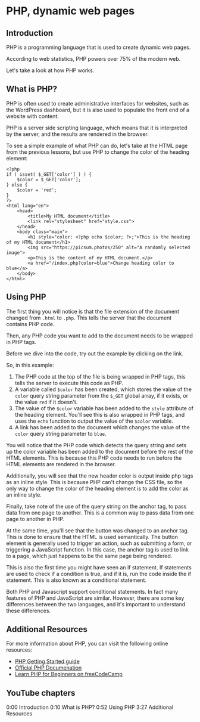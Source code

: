 # PHP, dynamic web pages

## Introduction

PHP is a programming language that is used to create dynamic web pages. 

According to web statistics, PHP powers over 75% of the modern web. 

Let's take a look at how PHP works. 

## What is PHP?

PHP is often used to create administrative interfaces for websites, such as the WordPress dashboard, but it is also used to populate the front end of a website with content.

PHP is a server side scripting language, which means that it is interpreted by the server, and the results are rendered in the browser. 

To see a simple example of what PHP can do, let's take at the HTML page from the previous lessons, but use PHP to change the color of the heading element:

```
<?php
if ( isset( $_GET['color'] ) ) {
	$color = $_GET['color'];
} else {
	$color = 'red';
}
?>
<html lang="en">
    <head>
        <title>My HTML document</title>
        <link rel="stylesheet" href="style.css">
    </head>
    <body class="main">
        <h1 style="color: <?php echo $color; ?>;">This is the heading of my HTML document</h1>
        <img src="https://picsum.photos/250" alt="A randomly selected image">
        <p>This is the content of my HTML document.</p>
        <a href="/index.php?color=blue">Change heading color to blue</a>
    </body>
</html>
```

## Using PHP

The first thing you will notice is that the file extension of the document changed from `.html` to `.php`. This tells the server that the document contains PHP code. 

Then, any PHP code you want to add to the document needs to be wrapped in PHP tags.

Before we dive into the code, try out the example by clicking on the link.

So, in this example:

1. The PHP code at the top of the file is being wrapped in PHP tags, this tells the server to execute this code as PHP.
2. A variable called `$color` has been created, which stores the value of the `color` query string parameter from the `$_GET` global array, if it exists, or the value `red` if it doesn't.
3. The value of the `$color` variable has been added to the `style` attribute of the heading element. You'll see this is also wrapped in PHP tags, and uses the `echo` function to output the value of the `$color` variable.
4. A link has been added to the document which changes the value of the `color` query string parameter to `blue`.

You will notice that the PHP code which detects the query string and sets up the color variable has been added to the document before the rest of the HTML elements. This is because this PHP code needs to run before the HTML elements are rendered in the browser. 

Additionally, you will see that the new header color is output inside php tags as an inline style. This is because PHP can't change the CSS file, so the only way to change the color of the heading element is to add the color as an inline style.

Finally, take note of the use of the query string on the anchor tag, to pass data from one page to another. This is a common way to pass data from one page to another in PHP. 

At the same time, you'll see that the button was changed to an anchor tag. This is done to ensure that the HTML is used semantically. The button element is generally used to trigger an action, such as submitting a form, or triggering a JavaScript function. In this case, the anchor tag is used to link to a page, which just happens to be the same page being rendered.

This is also the first time you might have seen an if statement. If statements are used to check if a condition is true, and if it is, run the code inside the if statement. This is also known as a conditional statement.

Both PHP and Javascript support conditional statements. In fact many features of PHP and JavaScript are similar. However, there are some key differences between the two languages, and it's important to understand these differences.

## Additional Resources

For more information about PHP, you can visit the following online resources:

- [PHP Getting Started guide](https://www.php.net/manual/en/getting-started.php)
- [Official PHP Documenation](https://www.php.net/docs.php)
- [Learn PHP for Beginners on freeCodeCamp](https://www.freecodecamp.org/news/the-php-handbook/)

## YouTube chapters

0:00 Introduction
0:10 What is PHP?
0:52 Using PHP
3:27 Additional Resources